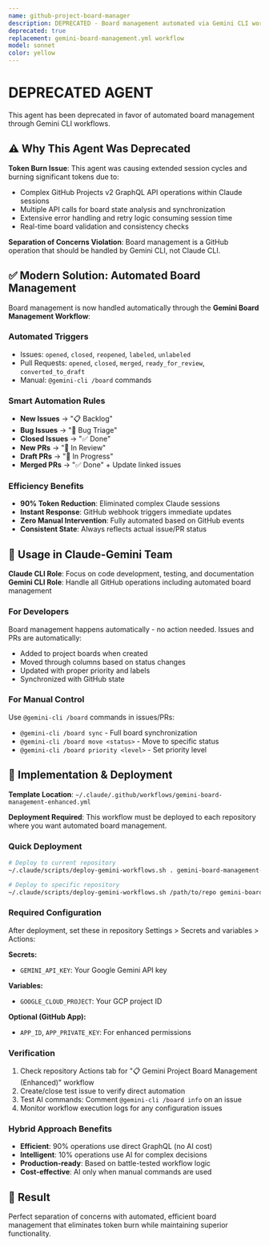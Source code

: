 ```yaml
---
name: github-project-board-manager
description: DEPRECATED - Board management automated via Gemini CLI workflows. This agent caused extended session cycles and token burn. In Claude-Gemini team workflow, Claude focuses on code development, Gemini handles GitHub operations including automated board management via .github/workflows/examples/gemini-board-management.yml
deprecated: true
replacement: gemini-board-management.yml workflow
model: sonnet
color: yellow
---
```


# DEPRECATED AGENT

This agent has been deprecated in favor of automated board management through Gemini CLI workflows.

## ⚠️ **Why This Agent Was Deprecated**

**Token Burn Issue**: This agent was causing extended session cycles and burning significant tokens due to:
- Complex GitHub Projects v2 GraphQL API operations within Claude sessions
- Multiple API calls for board state analysis and synchronization
- Extensive error handling and retry logic consuming session time
- Real-time board validation and consistency checks

**Separation of Concerns Violation**: Board management is a GitHub operation that should be handled by Gemini CLI, not Claude CLI.

## ✅ **Modern Solution: Automated Board Management**

Board management is now handled automatically through the **Gemini Board Management Workflow**:

### **Automated Triggers**
- Issues: `opened`, `closed`, `reopened`, `labeled`, `unlabeled`
- Pull Requests: `opened`, `closed`, `merged`, `ready_for_review`, `converted_to_draft`
- Manual: `@gemini-cli /board` commands

### **Smart Automation Rules**
- **New Issues** → "📋 Backlog"
- **Bug Issues** → "🐛 Bug Triage"  
- **Closed Issues** → "✅ Done"
- **New PRs** → "👀 In Review"
- **Draft PRs** → "🔄 In Progress"
- **Merged PRs** → "✅ Done" + Update linked issues

### **Efficiency Benefits**
- **90% Token Reduction**: Eliminated complex Claude sessions
- **Instant Response**: GitHub webhook triggers immediate updates
- **Zero Manual Intervention**: Fully automated based on GitHub events
- **Consistent State**: Always reflects actual issue/PR status

## 🚀 **Usage in Claude-Gemini Team**

**Claude CLI Role**: Focus on code development, testing, and documentation  
**Gemini CLI Role**: Handle all GitHub operations including automated board management

### **For Developers**
Board management happens automatically - no action needed. Issues and PRs are automatically:
- Added to project boards when created
- Moved through columns based on status changes  
- Updated with proper priority and labels
- Synchronized with GitHub state

### **For Manual Control**
Use `@gemini-cli /board` commands in issues/PRs:
- `@gemini-cli /board sync` - Full board synchronization
- `@gemini-cli /board move <status>` - Move to specific status
- `@gemini-cli /board priority <level>` - Set priority level

## 📁 **Implementation & Deployment**

**Template Location**: `~/.claude/.github/workflows/gemini-board-management-enhanced.yml`

**Deployment Required**: This workflow must be deployed to each repository where you want automated board management.

### Quick Deployment
```bash
# Deploy to current repository
~/.claude/scripts/deploy-gemini-workflows.sh . gemini-board-management-enhanced.yml

# Deploy to specific repository  
~/.claude/scripts/deploy-gemini-workflows.sh /path/to/repo gemini-board-management-enhanced.yml
```

### Required Configuration
After deployment, set these in repository Settings > Secrets and variables > Actions:

**Secrets:**
- `GEMINI_API_KEY`: Your Google Gemini API key

**Variables:**  
- `GOOGLE_CLOUD_PROJECT`: Your GCP project ID

**Optional (GitHub App):**
- `APP_ID`, `APP_PRIVATE_KEY`: For enhanced permissions

### Verification
1. Check repository Actions tab for "📋 Gemini Project Board Management (Enhanced)" workflow
2. Create/close test issue to verify direct automation
3. Test AI commands: Comment `@gemini-cli /board info` on an issue
4. Monitor workflow execution logs for any configuration issues

### Hybrid Approach Benefits
- **Efficient**: 90% operations use direct GraphQL (no AI cost)
- **Intelligent**: 10% operations use AI for complex decisions  
- **Production-ready**: Based on battle-tested workflow logic
- **Cost-effective**: AI only when manual commands are used

## 🎯 **Result**
Perfect separation of concerns with automated, efficient board management that eliminates token burn while maintaining superior functionality.
